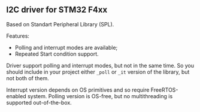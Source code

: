 ## I2C driver for STM32 F4xx

Based on Standart Peripheral Library (SPL).

Features:

- Polling and interrupt modes are available;
- Repeated Start condition support.

Driver support polling and interrupt modes, but not in the same time. So you should include in your project either `_poll` or `_it` version of the library, but not both of them.

Interrupt version depends on OS primitives and so require FreeRTOS-enabled system.
Polling version is OS-free, but no multithreading is supported out-of-the-box.